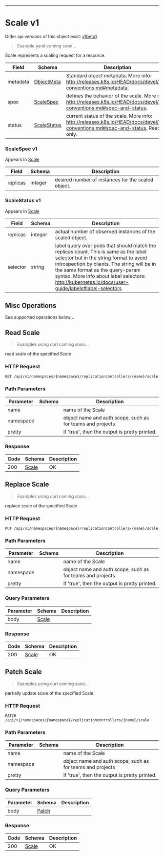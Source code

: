 

-----------

# Scale v1




<aside class="notice">Older api versions of this object exist: <a href="#scale-v1beta1">v1beta1</a> </aside>

> Example yaml coming soon...


Scale represents a scaling request for a resource.



Field        | Schema     | Description
------------ | ---------- | -----------
metadata | [ObjectMeta](#objectmeta-v1) | Standard object metadata; More info: http://releases.k8s.io/HEAD/docs/devel/api-conventions.md#metadata.
spec | [ScaleSpec](#scalespec-v1) | defines the behavior of the scale. More info: http://releases.k8s.io/HEAD/docs/devel/api-conventions.md#spec-and-status.
status | [ScaleStatus](#scalestatus-v1) | current status of the scale. More info: http://releases.k8s.io/HEAD/docs/devel/api-conventions.md#spec-and-status. Read-only.


### ScaleSpec v1

<aside class="notice">
Appears In <a href="#scale-v1">Scale</a> </aside>

Field        | Schema     | Description
------------ | ---------- | -----------
replicas | integer | desired number of instances for the scaled object.

### ScaleStatus v1

<aside class="notice">
Appears In <a href="#scale-v1">Scale</a> </aside>

Field        | Schema     | Description
------------ | ---------- | -----------
replicas | integer | actual number of observed instances of the scaled object.
selector | string | label query over pods that should match the replicas count. This is same as the label selector but in the string format to avoid introspection by clients. The string will be in the same format as the query-param syntax. More info about label selectors: http://kubernetes.io/docs/user-guide/labels#label-selectors




## <strong>Misc Operations</strong>

See supported operations below...

## Read Scale

> Examples using curl coming soon...

read scale of the specified Scale

### HTTP Request

`GET /api/v1/namespaces/{namespace}/replicationcontrollers/{name}/scale`

### Path Parameters

Parameter    | Schema     | Description
------------ | ---------- | -----------
name |  | name of the Scale
namespace |  | object name and auth scope, such as for teams and projects
pretty |  | If 'true', then the output is pretty printed.


### Response

Code         | Schema     | Description
------------ | ---------- | -----------
200 | [Scale](#scale-v1) | OK


## Replace Scale

> Examples using curl coming soon...

replace scale of the specified Scale

### HTTP Request

`PUT /api/v1/namespaces/{namespace}/replicationcontrollers/{name}/scale`

### Path Parameters

Parameter    | Schema     | Description
------------ | ---------- | -----------
name |  | name of the Scale
namespace |  | object name and auth scope, such as for teams and projects
pretty |  | If 'true', then the output is pretty printed.

### Query Parameters

Parameter    | Schema     | Description
------------ | ---------- | -----------
body | [Scale](#scale-v1) | 

### Response

Code         | Schema     | Description
------------ | ---------- | -----------
200 | [Scale](#scale-v1) | OK


## Patch Scale

> Examples using curl coming soon...

partially update scale of the specified Scale

### HTTP Request

`PATCH /api/v1/namespaces/{namespace}/replicationcontrollers/{name}/scale`

### Path Parameters

Parameter    | Schema     | Description
------------ | ---------- | -----------
name |  | name of the Scale
namespace |  | object name and auth scope, such as for teams and projects
pretty |  | If 'true', then the output is pretty printed.

### Query Parameters

Parameter    | Schema     | Description
------------ | ---------- | -----------
body | [Patch](#patch-unversioned) | 

### Response

Code         | Schema     | Description
------------ | ---------- | -----------
200 | [Scale](#scale-v1) | OK




